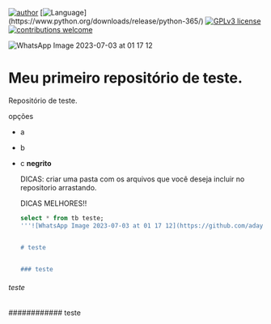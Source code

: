 [![author](https://img.shields.io/badge/Author-Adailson-blue.svg)]([https://linktr.ee/zouza](https://github.com/adaylson99)) [![Language]([[https://img.shields.io/badge](https://www.postgresql.org/)/Language-Postgre|SQL-green.svg](https://www.postgresql.org/))](https://www.python.org/downloads/release/python-365/) [![GPLv3 license](https://img.shields.io/badge/License-GPLv3-red.svg)](http://perso.crans.org/besson/LICENSE.html) [![contributions welcome](https://img.shields.io/badge/Contributions-Welcome-brightgreen.svg?style=flat)](https://github.com/aasouzaconsult/Cientista-de-Dados)

![WhatsApp Image 2023-07-03 at 01 17 12](https://github.com/adaylson99/Teste_repositorio/assets/137455643/ee63dfaf-81d4-43a2-b888-e67ea50cd623)

# Meu primeiro repositório de teste.
Repositório de teste.

opções
- a
- b
- c
  **negrito**

  DICAS: criar uma pasta com os arquivos que você deseja incluir no repositorio arrastando.

  DICAS MELHORES!!
  
  ```SQL
  select * from tb teste;
  '''![WhatsApp Image 2023-07-03 at 01 17 12](https://github.com/adaylson99/Teste_repositorio/assets/137455643/ee63dfaf-81d4-43a2-b888-e67ea50cd623)


  # teste


  ### teste

###### teste 
############ teste
  

